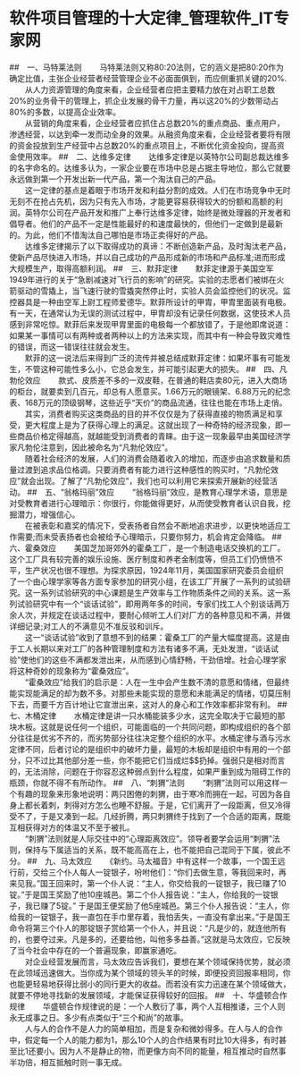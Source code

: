 # 软件项目管理的十大定律_管理软件_IT专家网
##　一、马特莱法则
　　马特莱法则又称80∶20法则，它的涵义是把80∶20作为确定比值，主张企业经营者经营管理企业不必面面俱到，而应侧重抓关键的20%.
<br>　　从人力资源管理的角度来看，企业经营者应把主要精力放在对占职工总数20%的业务骨干的管理上，抓企业发展的骨干力量，再以这20%的少数带动占80%的多数，以提高企业效率。
<br>　　从营销的角度来看，企业经营者应抓住占总数20%的重点商品、重点用户，渗透经营，以达到牵一发而动全身的效果。从融资角度来看，企业经营者要将有限的资金投放到生产经营中占总数20%的重点项目上，不断优化资金投向，提高资金使用效率。
##　二、达维多定律
　　达维多定律是以英特尔公司副总裁达维多的名字命名的。达维多认为，一家企业要在市场中总是占据主导地位，那么它就要永远做到第一个开发出新一代产品，第一个淘汰自己的产品。
<br>　　这一定律的基点是着眼于市场开发和利益分割的成效。人们在市场竞争中无时无刻不在抢占先机，因为只有先入市场，才能更容易获得较大的份额和高额的利润。英特尔公司在产品开发和推广上奉行达维多定律，始终是微处理器的开发者和倡导者。他们的产品不一定是性能最好的和速度最快的，但他们一定做到是最新的。为此，他们不惜淘汰自己哪怕是市场正卖得好的产品。
<br>　　达维多定律揭示了以下取得成功的真谛：不断创造新产品，及时淘汰老产品，使新产品尽快进入市场，并以自己成功的产品形成新的市场和产品标准;进而形成大规模生产，取得高额利润。
##　三、默菲定律
　　默菲定律源于美国空军1949年进行的关于“急剧减速对飞行员的影响”的研究。实验的志愿者们被绑在火箭驱动的雪撬上，当飞速行驶的雪撬突然停止时，实验人员会监控他们的状况。监控器具是一种由空军上尉工程师爱德华。默菲所设计的甲胄，甲胄里面装有电极。有一天，在通常认为无误的测试过程中，甲胄却没有记录任何数据，这使技术人员感到非常吃惊。默菲后来发现甲胄里面的电极每一个都放错了，于是他即席说道：如果某一事情可以有两种或者两种以上的方法来实现，而其中有一种会导致灾难性的错误，而这一错误往往就会发生。
<br>　　默菲的这一说法后来得到广泛的流传并被总结成默菲定律：如果坏事有可能发生，不管这种可能性多么小，它总会发生，并可能引起更大的损失。
##　四、凡勃伦效应
　　款式、皮质差不多的一双皮鞋，在普通的鞋店卖80元，进入大商场的柜台，就要卖到几百元，却总有人愿意买。1.66万元的眼镜架、6.88万元的纪念表、168万元的顶级钢琴，这些近乎“天价”的商品流通，往往也能在市场上走俏。
<br>　　其实，消费者购买这类商品的目的并不仅仅是为了获得直接的物质满足和享受，更大程度上是为了获得心理上的满足。这就出现了一种奇特的经济现象，即一些商品价格定得越高，就越能受到消费者的青睐。由于这一现象最早由美国经济学家凡勃伦注意到，因此被命名为“凡勃伦效应”。
<br>　　随着社会经济的发展，人们的消费会随着收入的增加，而逐步由追求数量和质量过渡到追求品位格调。只要消费者有能力进行这种感性的购买时，“凡勃伦效应”就会出现。了解了“凡勃伦效应”，我们也可以利用它来探索开展新的经营活动。
##　五、“翁格玛丽”效应
　　“翁格玛丽”效应，是教育心理学术语，意思是对受教育者进行心理暗示：你很行，你能做得更好，从而使受教育者认识自我，挖掘潜力，增强信心。
<br>　　在被表彰和嘉奖的情况下，受表扬者自然会不断地追求进步，以更快地适应工作需要;而未受表扬者也会被给予心理暗示，只要你努力，机会肯定会降临。
##　六、霍桑效应
　　美国芝加哥郊外的霍桑工厂，是一个制造电话交换机的工厂。这个工厂具有较完善的娱乐设施、医疗制度和养老金制度等，但员工们仍愤愤不平，生产状况也很不理想。为探求原因，1924年11月，美国国家研究委员会组织了一个由心理学家等各方面专家参加的研究小组，在该工厂开展了一系列的试验研究。这一系列试验研究的中心课题是生产效率与工作物质条件之间的关系。这一系列试验研究中有一个“谈话试验”，即用两年多的时间，专家们找工人个别谈话两万余人次，并规定在谈话过程中，要耐心倾听工人们对厂方的各种意见和不满，并做详细记录;对工人的不满意见不准反驳和训斥。
<br>　　这一“谈话试验”收到了意想不到的结果：霍桑工厂的产量大幅度提高。这是由于工人长期以来对工厂的各种管理制度和方法有诸多不满，无处发泄，“谈话试验”使他们的这些不满都发泄出来，从而感到心情舒畅，干劲倍增。社会心理学家将这种奇妙的现象称为“霍桑效应”。
<br>　　“霍桑效应”给我们的启示是：人在一生中会产生数不清的意愿和情绪，但最终能实现能满足的却为数不多。对那些未能实现的意愿和未能满足的情绪，切莫压制下去，而要千方百计地让它宣泄出来，这对人的身心和工作效率都非常有利。
##　七、木桶定律
　　水桶定律是讲一只水桶能装多少水，这完全取决于它最短的那块木板。这就是说任何一个组织，可能面临的一个共同问题，即构成组织的各个部分往往是优劣不齐的，而劣势部分往往决定整个组织的水平。水桶定律与酒与污水定律不同，后者讨论的是组织中的破坏力量，最短的木板却是组织中有用的一个部分，只不过比其他部分差一些，你不能把它们当成烂$$扔掉。强弱只是相对而言的，无法消除，问题在于你容忍这种弱点到什么程度，如果严重到成为阻碍工作的瓶颈，你就不得不有所动作。
##　八、“刺猬”法则
　　“刺猬”法则可以用这样一个有趣的现象来形象地说明：两只困倦的刺猬，由于寒冷而拥在一起，可因为各自身上都长着刺，刺得对方怎么也睡不舒服。于是，它们离开了一段距离，但又冷得受不了，于是又凑到一起。几经折腾，两只刺猬终于找到了一个合适的距离，既能互相获得对方的体温又不至于被扎。
<br>　　“刺猬”法则就是人际交往中的“心理距离效应”。领导者要学会运用“刺猬”法则，保持与下属适当的关系，既不能高高在上，也不能把自己混同于下属，彼此不分。
##　九、马太效应
　　《新约。马太福音》中有这样一个故事，一个国王远行前，交给三个仆人每人一锭银子，吩咐他们：“你们去做生意，等我回来时，再来见我。”国王回来时，第一个仆人说：“主人，你交给我的一锭银子，我已赚了10锭。”于是国王奖励了他10座城邑。第二个仆人报告说：“主人，你给我的一锭银子，我已赚了5锭。” 于是国王便奖励了他5座城邑。第三个仆人报告说：“主人，你给我的一锭银子，我一直包在手巾里存着，我怕丢失，一直没有拿出来。”于是国王命令将第三个仆人的那锭银子赏给第一个仆人，并且说：“凡是少的，就连他所有的，也要夺过来。凡是多的，还要给他，叫他多多益善。”这就是马太效应，它反映了当今社会中存在的一个普遍现象，即赢家通吃。
<br>　　对企业经营发展而言，马太效应告诉我们，要想在某个领域保持优势，就必须在此领域迅速做大。当你成为某个领域的领头羊的时候，即便投资回报率相同，你也能更轻易地获得比弱小的同行更大的收益。而若没有实力迅速在某个领域做大，就要不停地寻找新的发展领域，才能保证获得较好的回报。
##　十、华盛顿合作规律
　　华盛顿合作规律说的是：一个人敷衍了事，两个人互相推诿，三个人则永无成事之日。多少有点类似于“三个和尚”的故事。
<br>　　人与人的合作不是人力的简单相加，而是复杂和微妙得多。在人与人的合作中，假定每一个人的能力都为1，那么10个人的合作结果有时比10大得多，有时甚至比1还要小。因为人不是静止的物，而更像方向不同的能量，相互推动时自然事半功倍，相互抵触时则一事无成。
